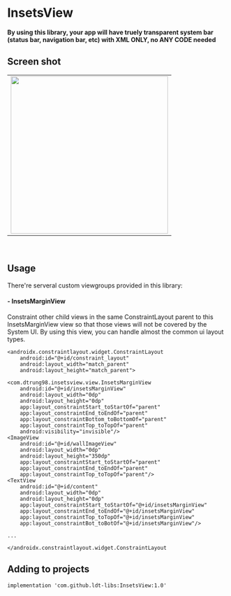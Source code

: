 # InsetsView
**By using this library, your app will have truely transparent system bar (status bar, navigation bar, etc) with XML ONLY, no ANY CODE needed**

## Screen shot

<div align="center">
  <table align="center" border="0" >
  <tr>
    <td> <img width="360"
src="https://user-images.githubusercontent.com/33343210/82741450-1ca06280-9d7c-11ea-9986-ad2a83673e23.gif"/></td>
  </tr>
</table>
  </div>
</br>

## Usage
There're serveral custom viewgroups provided in this library:

 #### - InsetsMarginView
 
Constraint other child views in the same ConstraintLayout parent to this InsetsMarginView view so that those views will not be covered by the System UI. By using this view, you can handle almost the common ui layout types.

```
<androidx.constraintlayout.widget.ConstraintLayout
    android:id="@+id/constraint_layout"
    android:layout_width="match_parent"
    android:layout_height="match_parent">

<com.dtrung98.insetsview.view.InsetsMarginView
    android:id="@+id/insetsMarginView"
    android:layout_width="0dp"
    android:layout_height="0dp"
    app:layout_constraintStart_toStartOf="parent"
    app:layout_constraintEnd_toEndOf="parent"
    app:layout_constraintBottom_toBottomOf="parent"
    app:layout_constraintTop_toTopOf="parent"
    android:visibility="invisible"/>
<ImageView
    android:id="@+id/wallImageView"
    android:layout_width="0dp"
    android:layout_height="350dp"
    app:layout_constraintStart_toStartOf="parent"
    app:layout_constraintEnd_toEndOf="parent"
    app:layout_constraintTop_toTopOf="parent"/>
<TextView
    android:id="@+id/content"
    android:layout_width="0dp"
    android:layout_height="0dp"
    app:layout_constraintStart_toStartOf="@+id/insetsMarginView"
    app:layout_constraintEnd_toEndOf="@+id/insetsMarginView"
    app:layout_constraintTop_toTopOf="@+id/insetsMarginView"
    app:layout_constraintBot_toBotOf="@+id/insetsMarginView"/>

...

</androidx.constraintlayout.widget.ConstraintLayout
```

## Adding to projects
```
implementation 'com.github.ldt-libs:InsetsView:1.0'
```
